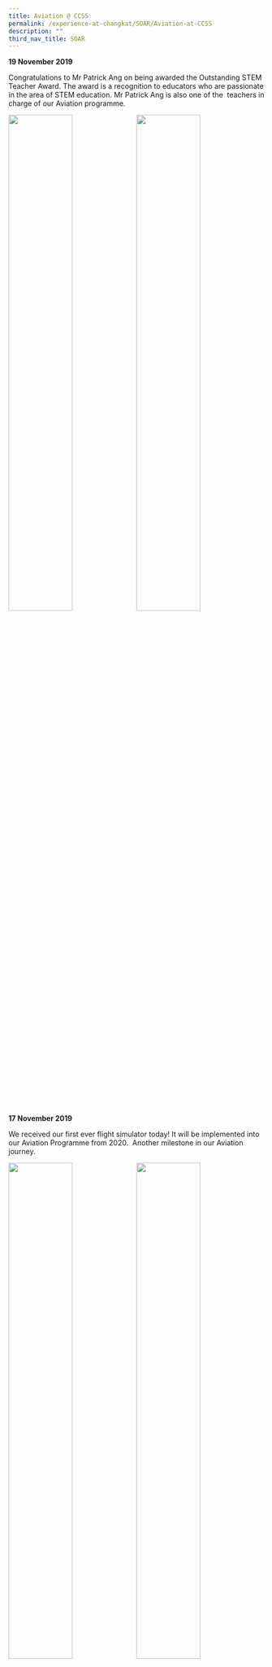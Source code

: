 ```yaml
---
title: Aviation @ CCSS
permalink: /experience-at-changkat/SOAR/Aviation-at-CCSS
description: ""
third_nav_title: SOAR
---
```

**19 November 2019**

Congratulations to Mr Patrick Ang on being awarded the Outstanding STEM Teacher Award. The award is a recognition to educators who are passionate in the area of STEM education. Mr Patrick Ang is also one of the  teachers in charge of our Aviation programme.

<img src="/images/ALP%201.jpeg" 
     style="width:50%;float:left"><img src="/images/ALP%202.jpeg" 
     style="width:50%">
		 
**17 November 2019**

We received our first ever flight simulator today! It will be implemented into our Aviation Programme from 2020.  Another milestone in our Aviation journey.

<img src="/images/sim%202.jpeg" 
     style="width:50%;float:left"><img src="/images/sim%203.jpeg" 
     style="width:50%">
		 
**6 November 2019**

Our Principal, Ms Sharma, and our staff, Mr Melvin Ng, Mr Lee and Mdm Ng presented at the MOE Excellence in Action seminar. It was a privileged experience  to be able to share our Aviation Programme to fellow educators in the fraternity.

<img src="/images/EIA4.jpeg" 
     style="width:50%;float:left"><img src="/images/EIA3.jpeg" 
     style="width:50%">
<img src="/images/EIA1.jpeg" 
     style="width:50%;float:left"><img src="/images/EIA2.jpeg" 
     style="width:50%">
		 
**5 November 2019**

Our staff and students presented  our Aviation Programme to industry partners and guests at the ALP Seminar.  The sharing was focused on the Best Practices of our Tier 2 programme and how it benefits our Changkateers!

<img src="/images/ALP%20Sem%201.jpeg" 
     style="width:50%;float:left"><img src="/images/ALP%20Sem%202.jpeg" 
     style="width:50%">

**22 October 2019**

Our Changkateers had an Aviation Day! We thank our partners from Rolls-Royce and Singapore Polytechnic for a fun filled day enriched with learning on the different aspects of Aviation.

<img src="/images/AD1.jpeg" 
     style="width:50%;float:left"><img src="/images/AD%202.jpeg" 
     style="width:50%"><img src="/images/RR%202.jpeg" 
     style="width:50%;float:left"><img src="/images/RR%203.jpeg" 
     style="width:50%"><br><br><img src="/images/AD%204.jpeg" 
     style="width:50%;float:left"><img src="/images/AD%203.jpeg" 
     style="width:50%">![](/images/Ad%206.jpeg)
		 
**31 October 2019**

Our staff and students shared our Aviation Programme to fellow educators from Chung Cheng High School (Main). Our students also did a drone programming demonstration for our guests.

<img src="/images/CCHS%201.jpeg" 
     style="width:50%;float:left"><img src="/images/CCHS%202.jpeg" 
     style="width:50%"><img src="/images/CCHS%203.jpeg" 
     style="width:50%;float:left"><img src="/images/CCHS%204.jpeg" 
     style="width:50%">
		 
**15 August 2019**

Our Changkateers attended the Aviaiton Open House. It was an eye opener as our students get to interact with people from the Aviation Industry and learn more about the various career options.

<img src="/images/AOH1.jpeg" 
     style="width:50%;float:left"><img src="/images/AOH2.jpeg" 
     style="width:50%"><img src="/images/AOH3.jpeg" 
     style="width:50%;float:left"><img src="/images/AOH4.jpeg" 
     style="width:50%">
		 
**24 July 2019**

Our Changkateers went for a visit to Temasek Polytechnic to learn more about the Aviation related courses offered. They also had the chance to interact with their seniors currently studying at TP for a better idea on the courses.

<img src="/images/TP1.jpeg" 
     style="width:50%;float:left"><img src="/images/TP2.jpeg" 
     style="width:50%"><img src="/images/TP3.jpeg" 
     style="width:50%;float:left"><img src="/images/TP4.jpeg" 
     style="width:50%">
		 
**4 - 9 June 2019**

Our Changkateers went on a Hong Kong Overseas Learning Journey. The highlights of the trip were an exchange at Sai Kung Sung Tsun Catholic School, an educational visit to Hong Kong International Airport (HKIA) and PAPAS, an aircraft maintenance and repair company. Our Changkateers also had a private tour around the HKIA as well!

<img src="/images/IMG_2380_photo-full.jpeg" 
     style="width:50%;float:left"><img src="/images/IMG_2615_photo-full.jpeg" 
     style="width:50%"><br><br><img src="/images/IMG_2570_photo-full.jpeg" 
     style="width:50%;float:left"><img src="/images/IMG_2594_photo-full.jpeg" 
     style="width:50%">